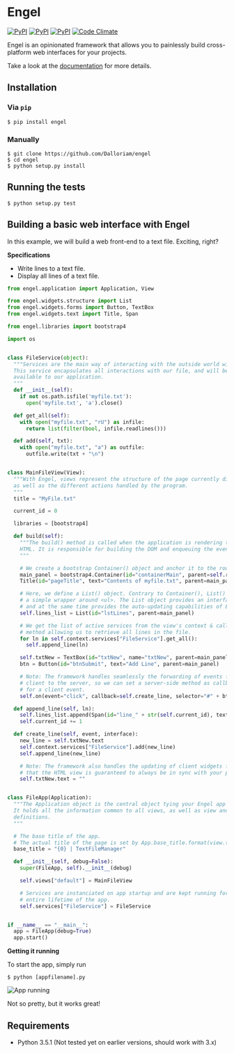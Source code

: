 # Engel

[![PyPI](https://img.shields.io/pypi/v/engel.svg)](https://pypi.python.org/pypi/engel) [![PyPI](https://img.shields.io/pypi/l/engel.svg)](https://pypi.python.org/pypi/engel) [![PyPI](https://img.shields.io/pypi/dm/engel.svg)](https://pypi.python.org/pypi/engel) [![Code Climate](https://codeclimate.com/github/Dalloriam/engel/badges/gpa.svg)](https://codeclimate.com/github/Dalloriam/engel)

Engel is an opinionated framework that allows you to painlessly build cross-platform web interfaces for your projects.

Take a look at the [documentation](http://engel.readthedocs.io/en/latest/index.html) for more details.



## Installation

### Via `pip`

```shell
$ pip install engel
```

### Manually

```shell
$ git clone https://github.com/Dalloriam/engel
$ cd engel
$ python setup.py install
```



## Running the tests

```shell
$ python setup.py test
```



## Building a basic web interface with Engel

In this example, we will build a web front-end to a text file. Exciting, right?

**Specifications**

* Write lines to a text file.
* Display all lines of a text file.

```python
from engel.application import Application, View

from engel.widgets.structure import List
from engel.widgets.forms import Button, TextBox
from engel.widgets.text import Title, Span

from engel.libraries import bootstrap4

import os


class FileService(object):
  """Services are the main way of interacting with the outside world with Engel.
  This service encapsulates all interactions with our file, and will be made
  available to our application.
  """
  def __init__(self):
    if not os.path.isfile('myfile.txt'):
      open('myfile.txt', 'a').close()

  def get_all(self):
    with open("myfile.txt", "rU") as infile:
      return list(filter(bool, infile.readlines()))

  def add(self, txt):
    with open("myfile.txt", "a") as outfile:
      outfile.write(txt + "\n")


class MainFileView(View):
  """With Engel, views represent the structure of the page currently displayed
  as well as the different actions handled by the program.
  """
  title = "MyFile.txt"

  current_id = 0

  libraries = [bootstrap4]

  def build(self):
    """The build() method is called when the application is rendering the page to
    HTML. It is responsible for building the DOM and enqueuing the event handlers required by the view.
    """

    # We create a bootstrap Container() object and anchor it to the root of the page.
    main_panel = bootstrap4.Container(id="containerMain", parent=self.root)
    Title(id="pageTitle", text="Contents of myfile.txt", parent=main_panel)

    # Here, we define a List() object. Contrary to Container(), List() is more than
    # a simple wrapper around <ul>. The List object provides an interface very similar to python's list,
    # and at the same time provides the auto-updating capabilities of Engel widgets.
    self.lines_list = List(id="lstLines", parent=main_panel)

    # We get the list of active services from the view's context & call the
    # method allowing us to retrieve all lines in the file.
    for ln in self.context.services["FileService"].get_all():
      self.append_line(ln)

    self.txtNew = TextBox(id="txtNew", name="txtNew", parent=main_panel)
    btn = Button(id="btnSubmit", text="Add Line", parent=main_panel)

    # Note: The framework handles seamlessly the forwarding of events from the
    # client to the server, so we can set a server-side method as callback
    # for a client event.
    self.on(event="click", callback=self.create_line, selector="#" + btn.id)

  def append_line(self, ln):
    self.lines_list.append(Span(id="line_" + str(self.current_id), text=ln))
    self.current_id += 1

  def create_line(self, event, interface):
    new_line = self.txtNew.text
    self.context.services["FileService"].add(new_line)
    self.append_line(new_line)

    # Note: The framework also handles the updating of client widgets from the server. This means
    # that the HTML view is guaranteed to always be in sync with your python objects.
    self.txtNew.text = ""


class FileApp(Application):
  """The Application object is the central object tying your Engel app together.
  It holds all the information common to all views, as well as view and service
  definitions.
  """

  # The base title of the app.
  # The actual title of the page is set by App.base_title.format(view.title)
  base_title = "{0} | TextFileManager"

  def __init__(self, debug=False):
    super(FileApp, self).__init__(debug)

    self.views["default"] = MainFileView

    # Services are instanciated on app startup and are kept running for the
    # entire lifetime of the app.
    self.services["FileService"] = FileService


if __name__ == "__main__":
  app = FileApp(debug=True)
  app.start()
```

**Getting it running**

To start the app, simply run

```shell
$ python [appfilename].py
```

![App running](http://i.imgur.com/9U9sYEZ.png)

Not so pretty, but it works great!



## Requirements

* Python 3.5.1 (Not tested yet on earlier versions, should work with 3.x)
